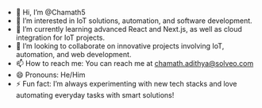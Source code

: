 - 👋 Hi, I’m @Chamath5
- 👀 I’m interested in IoT solutions, automation, and software development.
- 🌱 I’m currently learning advanced React and Next.js, as well as cloud integration for IoT projects.
- 💞️ I’m looking to collaborate on innovative projects involving IoT, automation, and web development.
- 📫 How to reach me: You can reach me at chamath.adithya@solveo.com
- 😄 Pronouns: He/Him
- ⚡ Fun fact: I’m always experimenting with new tech stacks and love automating everyday tasks with smart solutions!

<!---
Chamath5/Chamath5 is a ✨ special ✨ repository because its `README.md` (this file) appears on your GitHub profile.
You can click the Preview link to take a look at your changes.
--->
